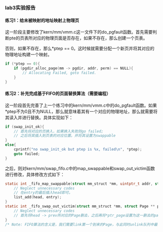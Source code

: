 ### lab3实验报告

#### 练习1：给未被映射的地址映射上物理页

这一阶段主要修改了kern/mm/vmm.c这一文件下的do_pgfault函数。首先需要判断pte的页表所对应的物理页面是否存在，如果不存在，那么创建一个页表。

否则，如果不存在，那么*ptep == 0。这时候就需要分配一个新页并将其对应的物理地址构建一个映射。

```c
if (*ptep == 0){
    if (pgdir_alloc_page(mm -> pgdir, addr, perm) == NULL){
        // Allocating Failed, goto failed.
    }
}
```

#### 练习2：补充完成基于FIFO的页面替换算法（需要编程）

这一阶段首先完善了上一个练习中的kern/mm/vmm.c中的do_pgfault函数。如果*ptep不为0且不为NULL，那么就意味着其有一个对应的物理地址，那么就需要将其读入并进行替换。具体实现如下：

```c
if (swap_init_ok){
    // 首先将对应的页换入，如果换入失败则go failed;
    // 之后将其插入到页表的对应位置。并将其设置为swappable
}
else{
    cprintf("no swap_init_ok but ptep is %x, failed\n", *ptep);
    goto failed;
}
```

之后，则对kern/mm/swap_fifo.c中的map_swappable和swap_out_victim函数进行修改，具体修改方式如下：

```c
static int _fifo_map_swappable(struct mm_struct *mm, uintptr_t addr, struct Page * page, int swap_in){
    // Neglect unnecessary codes
    // 在entry的最后插入head即可。
    list_add(head, entry);
}
static int _fifo_swap_out_victim(struct mm_struct *mm, struct Page ** ptr_page, int in_tick){
    // Neglect unnecessary codes
    // 首先将head -> prev所对应的Page删去，之后再将*ptr_page设置为这一删去的page即可
}
/* Note: FIFO算法的含义是，我们需要link第一个到来的Page，与此同时unlink队列中最早有的Page，这两个函数所实现的就是在这一部分的内容*/
```

